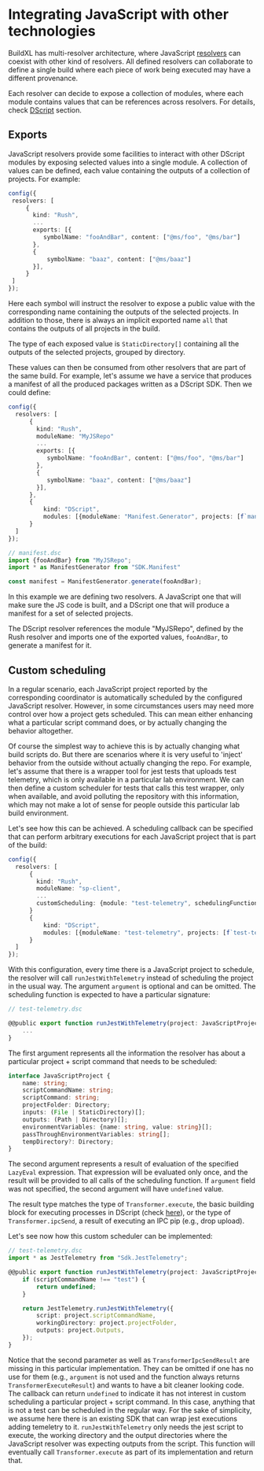 # Integrating JavaScript with other technologies
BuildXL has multi-resolver architecture, where JavaScript [resolvers](../Frontends.md) can coexist with other kind of resolvers. All defined resolvers can collaborate to define a single build where each piece of work being executed may have a different provenance.

Each resolver can decide to expose a collection of modules, where each module contains values that can be references across resolvers. For details, check [DScript](../DScript/Introduction.md) section.


## Exports
JavaScript resolvers provide some facilities to interact with other DScript modules by exposing selected values into a single module. A collection of values can be defined, each value containing the outputs of a collection of projects. For example:

 ```typescript
config({
  resolvers: [
      {
        kind: "Rush",
        ...
        exports: [{
           symbolName: "fooAndBar", content: ["@ms/foo", "@ms/bar"]
        },
        {
            symbolName: "baaz", content: ["@ms/baaz"]
        }],
      }
  ]
});
```
Here each symbol will instruct the resolver to expose a public value with the corresponding name containing the outputs of the selected projects. In addition to those, there is always an implicit exported name `all` that contains the outputs of all projects in the build.

The type of each exposed value is `StaticDirectory[]` containing all the outputs of the selected projects, grouped by directory.

These values can then be consumed from other resolvers that are part of the same build. For example, let's assume we have a service that produces a manifest of all the produced packages written as a DScript SDK. Then we could define:

```typescript
config({
  resolvers: [
      {
        kind: "Rush",
        moduleName: "MyJSRepo"
        ...
        exports: [{
           symbolName: "fooAndBar", content: ["@ms/foo", "@ms/bar"]
        },
        {
           symbolName: "baaz", content: ["@ms/baaz"]
        }],
      },
      {
          kind: "DScript",
          modules: [{moduleName: "Manifest.Generator", projects: [f`manifest.dsc`]}]
      }
  ]
});
```

```typescript
// manifest.dsc
import {fooAndBar} from "MyJSRepo";
import * as ManifestGenerator from "SDK.Manifest"

const manifest = ManifestGenerator.generate(fooAndBar);
```
In this example we are defining two resolvers. A JavaScript one that will make sure the JS code is built, and a DScript one that will produce a manifest for a set of selected projects.

The DScript resolver references the module "MyJSRepo", defined by the Rush resolver and imports one of the exported values, `fooAndBar`, to generate a manifest for it.

## Custom scheduling
In a regular scenario, each JavaScript project reported by the corresponding coordinator is automatically scheduled by the configured JavaScript resolver. However, in some circumstances users may need more control over how a project gets scheduled. This can mean either enhancing what a particular script command does, or by actually changing the behavior altogether.

Of course the simplest way to achieve this is by actually changing what build scripts do. But there are scenarios where it is very useful to 'inject' behavior from the outside without actually changing the repo. For example, let's assume that there is a wrapper tool for jest tests that uploads test telemetry, which is only available in a particular lab environment. We can then define a custom scheduler for tests that calls this test wrapper, only when available, and avoid polluting the repository with this information, which may not make a lot of sense for people outside this particular lab build environment.

Let's see how this can be achieved. A scheduling callback can be specified that can perform arbitrary executions for each JavaScript project that is part of the build:

```typescript
config({
  resolvers: [
      {
        kind: "Rush",
        moduleName: "sp-client",
        ...
        customScheduling: {module: "test-telemetry", schedulingFunction: "runJestWithTelemetry", argument: LazyEval<any>{...}}
      }
      {
          kind: "DScript",
          modules: [{moduleName: "test-telemetry", projects: [f`test-telemetry.dsc`]}]
      }
  ]
});
```

With this configuration, every time there is a JavaScript project to schedule, the resolver will call `runJestWithTelemetry` instead of scheduling the project in the usual way. The argument `argument` is optional and can be omitted. The scheduling function is expected to have a particular signature:

```typescript
// test-telemetry.dsc

@@public export function runJestWithTelemetry(project: JavaScriptProject, argument: any): TransformerExecuteResult | TransformerIpcSendResult {
    ...
}
```
The first argument represents all the information the resolver has about a particular project + script command that needs to be scheduled:


```typescript
interface JavaScriptProject {
    name: string;
    scriptCommandName: string;
    scriptCommand: string;
    projectFolder: Directory;
    inputs: (File | StaticDirectory)[];
    outputs: (Path | Directory)[];
    environmentVariables: {name: string, value: string}[];
    passThroughEnvironmentVariables: string[];
    tempDirectory?: Directory;
}
```

The second argument represents a result of evaluation of the specified `LazyEval` expression.
That expression will be evaluated only once, and the result will be provided to all calls of the scheduling function.
If `argument` field was not specified, the second argument will have `undefined` value.

The result type matches the type of `Transformer.execute`, the basic building block for executing processes in DScript (check [here](../../../Public/Sdk/Public/Transformers/Transformer.Execute.dsc)), or the type of `Transformer.ipcSend`, a result of executing an IPC pip (e.g., drop upload).

Let's see now how this custom scheduler can be implemented:

```typescript
// test-telemetry.dsc
import * as JestTelemetry from "Sdk.JestTelemetry";

@@public export function runJestWithTelemetry(project: JavaScriptProject): TransformerExecuteResult {
    if (scriptCommandName !== "test") {
        return undefined;
    }

    return JestTelemetry.runJestWithTelemetry({
        script: project.scriptCommandName,
        workingDirectory: project.projectFolder,
        outputs: project.Outputs,
    });
}
```

Notice that the second parameter as well as `TransformerIpcSendResult` are missing in this particular implementation.
They can be omitted if one has no use for them (e.g., `argument` is not used and the function always returns `TransformerExecuteResult`) and wants to have a bit cleaner looking code.
The callback can return `undefined` to indicate it has not interest in custom scheduling a particular project + script command. In this case, anything that is not a test can be scheduled in the regular way. For the sake of simplicity, we assume here there is an existing SDK that can wrap jest executions adding temeletry to it. `runJestWithTelemetry` only needs the jest script to execute, the working directory and the output directories where the JavaScript resolver was expecting outputs from the script. This function will eventually call `Transformer.execute` as part of its implementation and return that.

